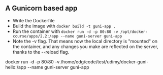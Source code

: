 ## A Gunicorn based app

- Write the Dockerfile
- Build the image with `docker build -t guni-app .`
- Run the container with `docker run -d -p 80:80 -v /opt/docker-course/apps/2.2:/app --name guni-server guni-app`
- Note the -v flag. That means now the local directory is "mounted" on the container, and any changes you make are reflected on the server, thanks to the --reload flag.



docker run -d -p 80:80 -v /home/edg/code/test/udimy/docker-guni-hello:/app --name guni-server guni-app
